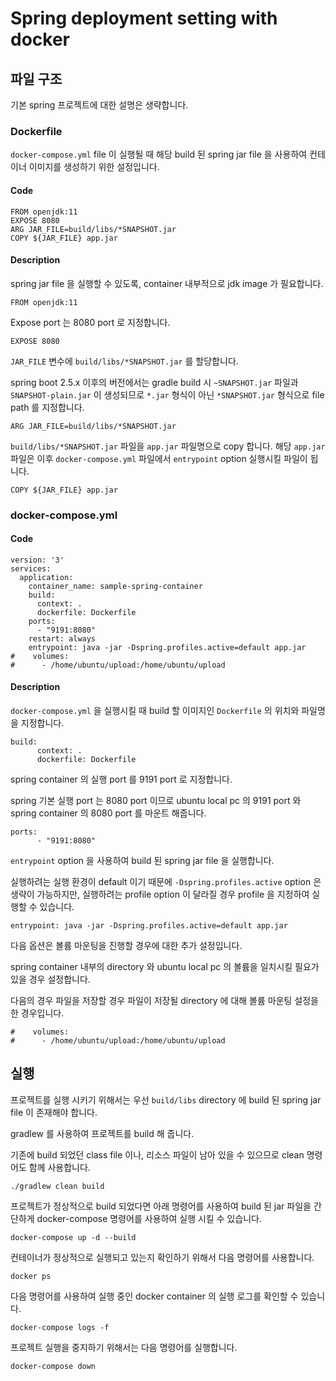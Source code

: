 # Spring deployment setting with docker

## 파일 구조

기본 spring 프로젝트에 대한 설명은 생략합니다.

### Dockerfile

`docker-compose.yml` file 이 실행될 때 해당 build 된 spring jar file 을 사용하여 컨테이너 이미지를 생성하기 위한 설정입니다.

#### Code

```
FROM openjdk:11
EXPOSE 8080
ARG JAR_FILE=build/libs/*SNAPSHOT.jar
COPY ${JAR_FILE} app.jar
```

#### Description

spring jar file 을 실행할 수 있도록, container 내부적으로 jdk image 가 필요합니다.

```
FROM openjdk:11
```

Expose port 는 8080 port 로 지정합니다.

```
EXPOSE 8080
```

`JAR_FILE` 변수에 `build/libs/*SNAPSHOT.jar` 를 할당합니다.

spring boot 2.5.x 이후의 버전에서는 gradle build 시 `~SNAPSHOT.jar` 파일과 `SNAPSHOT-plain.jar` 이 생성되므로 `*.jar` 형식이 아닌 `*SNAPSHOT.jar` 형식으로 file path 를 지정합니다. 

```
ARG JAR_FILE=build/libs/*SNAPSHOT.jar
```

`build/libs/*SNAPSHOT.jar` 파일을 `app.jar` 파일명으로 copy 합니다.
해당 `app.jar` 파일은 이후 `docker-compose.yml` 파일에서 `entrypoint` option 실행시킬 파일이 됩니다.

```
COPY ${JAR_FILE} app.jar
```


### docker-compose.yml

#### Code

```
version: '3'
services:
  application:
    container_name: sample-spring-container
    build:
      context: .
      dockerfile: Dockerfile
    ports:
      - "9191:8080"
    restart: always
    entrypoint: java -jar -Dspring.profiles.active=default app.jar
#    volumes:
#      - /home/ubuntu/upload:/home/ubuntu/upload
```

#### Description

`docker-compose.yml` 을 실행시킬 때 build 할 이미지인 `Dockerfile` 의 위치와 파일명을 지정합니다.

```
build:
      context: .
      dockerfile: Dockerfile
```

spring container 의 실행 port 를 9191 port 로 지정합니다.

spring 기본 실행 port 는 8080 port 이므로 ubuntu local pc 의 9191 port 와 spring container 의 8080 port 를 마운트 해줍니다.

```
ports:
      - "9191:8080"
```

`entrypoint` option 을 사용하여 build 된 spring jar file 을 실행합니다.

실행하려는 실행 환경이 default 이기 때문에 `-Dspring.profiles.active` option 은 생략이 가능하지만, 
실행하려는 profile option 이 달라질 경우 profile 을 지정하여 실행할 수 있습니다. 

```
entrypoint: java -jar -Dspring.profiles.active=default app.jar
```

다음 옵션은 볼륨 마운팅을 진행할 경우에 대한 추가 설정입니다.

spring container 내부의 directory 와 ubuntu local pc 의 볼륨을 일치시킬 필요가 있을 경우 설정합니다.

다음의 경우 파일을 저장할 경우 파일이 저장될 directory 에 대해 볼륨 마운팅 설정을 한 경우입니다.

```
#    volumes:
#      - /home/ubuntu/upload:/home/ubuntu/upload
```

## 실행

프로젝트를 실행 시키기 위해서는 우선 `build/libs` directory 에 build 된 spring jar file 이 존재해야 합니다.

gradlew 를 사용하여 프로젝트를 build 해 줍니다.

기존에 build 되었던 class file 이나, 리소스 파일이 남아 있을 수 있으므로 clean 명령어도 함께 사용합니다.

```
./gradlew clean build
```

프로젝트가 정상적으로 build 되었다면 아래 명령어를 사용하여 build 된 jar 파일을 간단하게 docker-compose 명령어를 사용하여 실행 시킬 수 있습니다.

```
docker-compose up -d --build
```

컨테이너가 정상적으로 실행되고 있는지 확인하기 위해서 다음 명령어를 사용합니다.

```
docker ps
```

다음 명령어를 사용하여 실행 중인 docker container 의 실행 로그를 확인할 수 있습니다.

```
docker-compose logs -f
```

프로젝트 실행을 중지하기 위해서는 다음 명령어를 실행합니다.

```
docker-compose down
```
